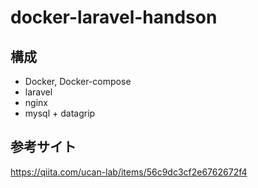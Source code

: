 # docker-laravel-handson
## 構成
* Docker, Docker-compose
* laravel
* nginx
* mysql + datagrip

## 参考サイト
https://qiita.com/ucan-lab/items/56c9dc3cf2e6762672f4
